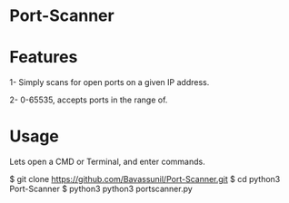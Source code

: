 # Port-Scanner

# Features
1- Simply scans for open ports on a given IP address.

2- 0-65535, accepts ports in the range of.

# Usage

Lets open a CMD or Terminal, and enter commands.

$ git clone https://github.com/Bavassunil/Port-Scanner.git
$ cd python3 Port-Scanner
$ python3 python3 portscanner.py <IP>
